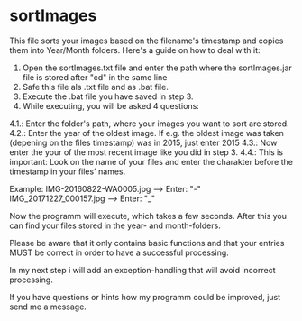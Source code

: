 # sortImages

This file sorts your images based on the filename's timestamp and copies them into Year/Month folders. 
Here's a guide on how to deal with it:

1. Open the sortImages.txt file and enter the path where the sortImages.jar file is stored after "cd" in the same line
2. Safe this file als .txt file and as .bat file.
3. Execute the .bat file you have saved in step 3.
4. While executing, you will be asked 4 questions:

4.1.: Enter the folder's path, where your images you want to sort are stored.
4.2.: Enter the year of the oldest image. If e.g. the oldest image was taken (depening on the files timestamp) was in 2015, just enter 2015
4.3.: Now enter the your of the most recent image like you did in step 3.
4.4.: This is important: Look on the name of your files and enter the charakter before the timestamp in your files' names.
  
Example:  IMG-20160822-WA0005.jpg --> Enter: "-"
          IMG_20171227_000157.jpg --> Enter: "_"
            
Now the programm will execute, which takes a few seconds. After this you can find your files stored in the year- and month-folders.



Please be aware that it only contains basic functions and that your entries MUST be correct in order to have a successful processing.

In my next step i will add an exception-handling that will avoid incorrect processing.

If you have questions or hints how my programm could be improved, just send me a message.
